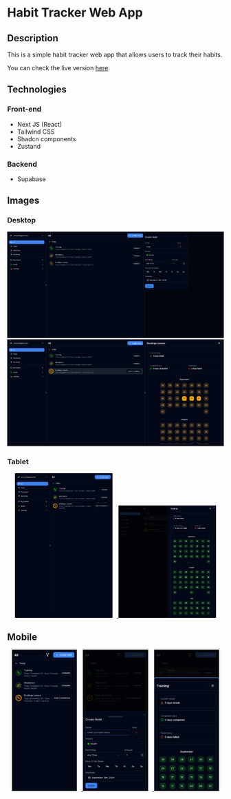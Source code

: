 # Habit Tracker Web App

## Description

This is a simple habit tracker web app that allows users to track their habits.

You can check the live version [here](https://supabase-nextjs-flame.vercel.app/).

## Technologies

### Front-end

- Next JS (React)
- Tailwind CSS
- Shadcn components
- Zustand

### Backend

- Supabase

## Images

### Desktop

[![Create Habit](screenshots/create-habit.png)](https://i.imgur.com/1Q2Q6Zm.png)
[![Habit Detail](screenshots/habit-detail.png)](screenshots/habit-detail.png)

### Tablet

<p align="center">
  <a href="screenshots/tablet.png">
    <img src="screenshots/tablet.png" alt="Habits View" style="width: 45%; margin-right: 10px;">
  </a>
  <a href="screenshots/detail-medium-screen.png">
    <img src="screenshots/detail-medium-screen.png" alt="Habit Detail" style="width: 45%;">
  </a>
</p>

## Mobile

<p align="center">
  <a href="screenshots/list-of-habits-mobile.png">
    <img src="screenshots/list-of-habits-mobile.png" alt="Habits View" style="width: 30%; margin-right: 10px;">
  </a>
  <a href="screenshots/create-habit-mobile.png">
    <img src="screenshots/create-habit-mobile.png" alt="Create Habit" style="width: 30%; margin-right: 10px;">
  </a>
  <a href="screenshots/habit-detail-mobile.png">
    <img src="screenshots/habit-detail-mobile.png" alt="Habit Detail" style="width: 30%;">
  </a>
</p>
